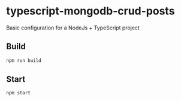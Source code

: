 # typescript-mongodb-crud-posts
Basic configuration for a NodeJs + TypeScript project


## Build

```bash
npm run build
```

## Start

```bash
npm start
```
